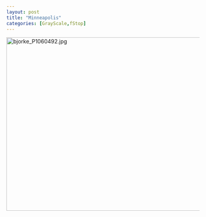 ```yaml
---
layout: post
title: "Minneapolis"
categories: [GrayScale,fStop]
---
```

<img alt="bjorke_P1060492.jpg" src="http://www.botzilla.com/blog/pix2009/bjorke_P1060492.jpg" width="807" height="454" border="0" />



